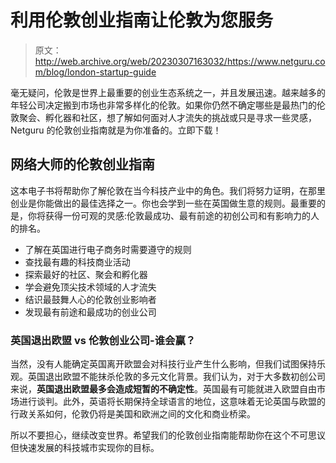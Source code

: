 # 利用伦敦创业指南让伦敦为您服务

> 原文：<http://web.archive.org/web/20230307163032/https://www.netguru.com/blog/london-startup-guide>

 毫无疑问，伦敦是世界上最重要的创业生态系统之一，并且发展迅速。越来越多的年轻公司决定搬到市场也非常多样化的伦敦。如果你仍然不确定哪些是最热门的伦敦聚会、孵化器和社区，想了解如何面对人才流失的挑战或只是寻求一些灵感，Netguru 的伦敦创业指南就是为你准备的。立即下载！

## 网络大师的伦敦创业指南

这本电子书将帮助你了解伦敦在当今科技产业中的角色。我们将努力证明，在那里创业是你能做出的最佳选择之一。你也会学到一些在英国做生意的规则。最重要的是，你将获得一份可观的灵感:伦敦最成功、最有前途的初创公司和有影响力的人的排名。

*   了解在英国进行电子商务时需要遵守的规则
*   查找最有趣的科技商业活动
*   探索最好的社区、聚会和孵化器
*   学会避免顶尖技术领域的人才流失
*   结识最鼓舞人心的伦敦创业影响者
*   发现最有前途和最成功的创业公司

### 英国退出欧盟 vs 伦敦创业公司-谁会赢？

当然，没有人能确定英国离开欧盟会对科技行业产生什么影响，但我们试图保持乐观。英国退出欧盟不能抹杀伦敦的多元文化背景。我们认为，对于大多数初创公司来说，**英国退出欧盟最多会造成短暂的不确定性**。英国最有可能就进入欧盟自由市场进行谈判。此外，英语将长期保持全球语言的地位，这意味着无论英国与欧盟的行政关系如何，伦敦仍将是美国和欧洲之间的文化和商业桥梁。

所以不要担心，继续改变世界。希望我们的伦敦创业指南能帮助你在这个不可思议但快速发展的科技城市实现你的目标。
